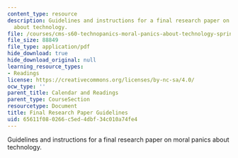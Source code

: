 ```yaml
---
content_type: resource
description: Guidelines and instructions for a final research paper on moral panics
  about technology.
file: /courses/cms-s60-technopanics-moral-panics-about-technology-spring-2013/65611f080266c5ed4dbf34c010a74fe4_MITCMS_S60S13_Final.pdf
file_size: 88849
file_type: application/pdf
hide_download: true
hide_download_original: null
learning_resource_types:
- Readings
license: https://creativecommons.org/licenses/by-nc-sa/4.0/
ocw_type: ''
parent_title: Calendar and Readings
parent_type: CourseSection
resourcetype: Document
title: Final Research Paper Guidelines
uid: 65611f08-0266-c5ed-4dbf-34c010a74fe4
---
```

Guidelines and instructions for a final research paper on moral panics about technology.